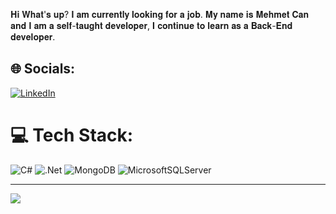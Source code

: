 𝐇𝐢 𝐖𝐡𝐚𝐭'𝐬 𝐮𝐩? 𝐈 𝐚𝐦 𝐜𝐮𝐫𝐫𝐞𝐧𝐭𝐥𝐲 𝐥𝐨𝐨𝐤𝐢𝐧𝐠 𝐟𝐨𝐫 𝐚 𝐣𝐨𝐛. 𝐌𝐲 𝐧𝐚𝐦𝐞 𝐢𝐬 𝐌𝐞𝐡𝐦𝐞𝐭 𝐂𝐚𝐧 𝐚𝐧𝐝 𝐈 𝐚𝐦 𝐚 𝐬𝐞𝐥𝐟-𝐭𝐚𝐮𝐠𝐡𝐭 𝐝𝐞𝐯𝐞𝐥𝐨𝐩𝐞𝐫, 𝐈 𝐜𝐨𝐧𝐭𝐢𝐧𝐮𝐞 𝐭𝐨 𝐥𝐞𝐚𝐫𝐧 𝐚𝐬 𝐚 𝐁𝐚𝐜𝐤-𝐄𝐧𝐝 𝐝𝐞𝐯𝐞𝐥𝐨𝐩𝐞𝐫.

## 🌐 Socials:
[![LinkedIn](https://img.shields.io/badge/LinkedIn-%230077B5.svg?logo=linkedin&logoColor=white)](https://linkedin.com/in/mehmetcankalabas) 

# 💻 Tech Stack:
![C#](https://img.shields.io/badge/c%23-%23239120.svg?style=plastic&logo=c-sharp&logoColor=white) ![.Net](https://img.shields.io/badge/.NET-5C2D91?style=plastic&logo=.net&logoColor=white) ![MongoDB](https://img.shields.io/badge/MongoDB-%234ea94b.svg?style=plastic&logo=mongodb&logoColor=white) ![MicrosoftSQLServer](https://img.shields.io/badge/Microsoft%20SQL%20Sever-CC2927?style=plastic&logo=microsoft%20sql%20server&logoColor=white)

---
[![](https://visitcount.itsvg.in/api?id=MehmetCanKalabas&label=Profile%20Views&color=1&icon=0&pretty=true)](https://visitcount.itsvg.in)
<!--
**MehmetCanKalabas/MehmetCanKalabas** is a ✨ _special_ ✨ repository because its `README.md` (this file) appears on your GitHub profile.

Here are some ideas to get you started:

- 🔭 I’m currently working on ...
- 🌱 I’m currently learning ...
